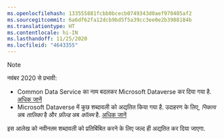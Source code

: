 ```yaml
---
ms.openlocfilehash: 133555881fcbb0bcecb0749343d0aef970405af2
ms.sourcegitcommit: 6a6df62fa12dcb9bd5f5a39cc3ee0e2b3988184b
ms.translationtype: HT
ms.contentlocale: hi-IN
ms.lasthandoff: 11/25/2020
ms.locfileid: "4643355"
---
```

> [!NOTE]
> नवंबर 2020 से प्रभावी:
> - Common Data Service का नाम बदलकर Microsoft Dataverse कर दिया गया है. [अधिक जानें](https://aka.ms/PAuAppBlog)
> - Microsoft Dataverse में कुछ शब्दावली को अद्यतित किया गया है. उदाहरण के लिए, *निकाय* अब *तालिका* है और *फ़ील्ड* अब *कॉलम* है. [अधिक जानें](https://go.microsoft.com/fwlink/?linkid=2147247)
>
> इस आलेख को नवीनतम शब्दावली को प्रतिबिंबित करने के लिए जल्द ही अद्यतित कर दिया जाएगा.
